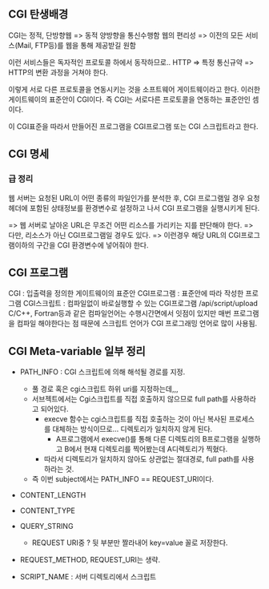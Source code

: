 ## CGI 탄생배경

CGI는 정적, 단방향웹 => 동적 양방향을 통신수행함
웹의 편리성 => 이전의 모든 서비스(Mail, FTP등)를 웹을 통해 제공받길 원함

이런 서비스들은 독자적인 프로토콜 하에서 동작하므로..
HTTP => 특정 통신규약 => HTTP의 변환 과정을 거쳐야 한다.

이렇게 서로 다른 프로토콜을 연동시키는 것을 소프트웨어 게이트웨이라고 한다.
이러한 게이트웨이의 표준안이 CGI이다.
즉 CGI는 서로다른 프로토콜을 연동하는 표준안인 셈이다.

이 CGI표준을 따라서 만들어진 프로그램을 CGI프로그램 또는 CGI 스크립트라고 한다.

## CGI 명세

### 급 정리

웹 서버는 요청된 URL이 어떤 종류의 파일인가를 분석한 후, CGI 프로그램일 경우
요청 헤더에 포함된 상태정보를 환경변수로 설정하고 나서 CGI 프로그램을 실행시키게 된다.

=> 웹 서버로 날아온 URL은 무조건 어떤 리소스를 가리키는 지를 판단해야 한다.
=> 다만, 리소스가 아닌 CGI프로그램일 경우도 있다.
=> 이런경우 해당 URL의 CGI프로그램이하의 구간을 CGI 환경변수에 넣어줘야 한다.

## CGI 프로그램

CGI			  : 입출력을 정의한 게이트웨이의 표준안
CGI프로그램		: 표준안에 따라 작성한 프로그램
CGI스크립트		: 컴파일없이 바로실행할 수 있는 CGI프로그램
/api/script/upload
C/C++, Fortran등과 같은 컴파일언어는 수행시간면에서 잇점이 있지만
매번 프로그램을 컴파일 해야한다는 점 때문에 스크립트 언어가 CGI 프로그래밍 언어로 많이 사용됨.

## CGI Meta-variable 일부 정리

- PATH_INFO : CGI 스크립트에 의해 해석될 경로를 지정.
	- 풀 경로 혹은 cgi스크립트 하위 uri를 지정하는데,,,
	- 서브젝트에서는 Cgi스크립트를 직접 호출하지 않으므로 full path를 사용하라고 되어있다.
		- execve 함수는 cgi스크립트를 직접 호출하는 것이 아닌 복사된 프로세스를 대체하는 방식이므로... 디렉토리가 일치하지 않게 된다.
			- A프로그램에서 execve()를 통해 다른 디렉토리의 B프로그램을 실행하고 B에서 현재 디렉토리를 찍어봤는데 A디렉토리가 찍혔다.
		- 따라서 디렉토리가 일치하지 않아도 상관없는 절대경로, full path를 사용하라는 것.
	- 즉 이번 subject에서는 PATH_INFO == REQUEST_URI이다.

- CONTENT_LENGTH
- CONTENT_TYPE
- QUERY_STRING
	- REQUEST URI중 ? 뒷 부분만 짤라내어 key=value 꼴로 저장한다.
- REQUEST_METHOD, REQUEST_URI는 생략.
- SCRIPT_NAME : 서버 디렉토리에서 스크립트
